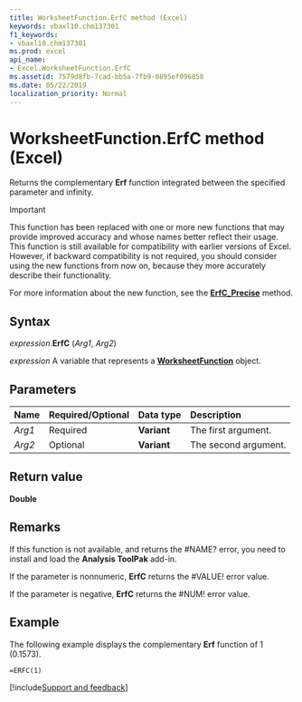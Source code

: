 ```yaml
---
title: WorksheetFunction.ErfC method (Excel)
keywords: vbaxl10.chm137301
f1_keywords:
- vbaxl10.chm137301
ms.prod: excel
api_name:
- Excel.WorksheetFunction.ErfC
ms.assetid: 7579d8fb-7cad-bb5a-7fb9-0895ef096858
ms.date: 05/22/2019
localization_priority: Normal
---
```



# WorksheetFunction.ErfC method (Excel)

Returns the complementary **Erf** function integrated between the specified parameter and infinity.

> [!IMPORTANT] 
> This function has been replaced with one or more new functions that may provide improved accuracy and whose names better reflect their usage. This function is still available for compatibility with earlier versions of Excel. However, if backward compatibility is not required, you should consider using the new functions from now on, because they more accurately describe their functionality.
> 
> For more information about the new function, see the **[ErfC_Precise](Excel.WorksheetFunction.ErfC_Precise.md)** method.

## Syntax

_expression_.**ErfC** (_Arg1_, _Arg2_)

_expression_ A variable that represents a **[WorksheetFunction](Excel.WorksheetFunction.md)** object.


## Parameters

|Name|Required/Optional|Data type|Description|
|:-----|:-----|:-----|:-----|
| _Arg1_|Required| **Variant**|The first argument.|
| _Arg2_|Optional| **Variant**|The second argument.|

## Return value

**Double**


## Remarks

If this function is not available, and returns the #NAME? error, you need to install and load the **Analysis ToolPak** add-in.

If the parameter is nonnumeric, **ErfC** returns the #VALUE! error value.

If the parameter is negative, **ErfC** returns the #NUM! error value.


## Example

The following example displays the complementary **Erf** function of 1 (0.1573).

```vb
=ERFC(1)
```



[!include[Support and feedback](~/includes/feedback-boilerplate.md)]